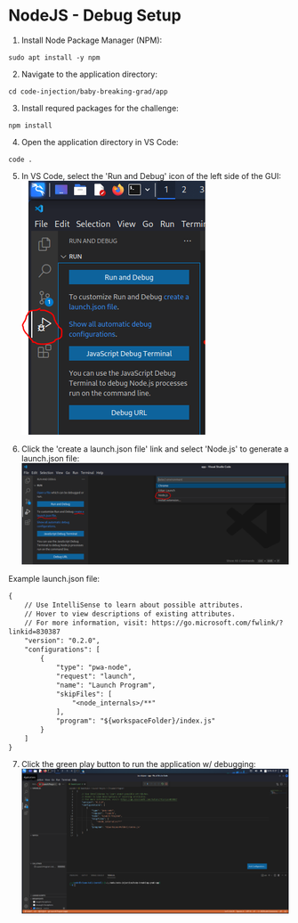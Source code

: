 # NodeJS - Debug Setup

1. Install Node Package Manager (NPM):
```
sudo apt install -y npm
```

2. Navigate to the application directory:
```
cd code-injection/baby-breaking-grad/app
```

3. Install requred packages for the challenge:
```
npm install
```

4. Open the application directory in VS Code:
```
code .
```

5. In VS Code, select the 'Run and Debug' icon of the left side of the GUI:
![Debug step 1](../static/img/node-debug-1.png)

6. Click the 'create a launch.json file' link and select 'Node.js' to generate a launch.json file:
![Debug step 2](../static/img/node-debug-2.png)


Example launch.json file:
```
{
    // Use IntelliSense to learn about possible attributes.
    // Hover to view descriptions of existing attributes.
    // For more information, visit: https://go.microsoft.com/fwlink/?linkid=830387
    "version": "0.2.0",
    "configurations": [
        {
            "type": "pwa-node",
            "request": "launch",
            "name": "Launch Program",
            "skipFiles": [
                "<node_internals>/**"
            ],
            "program": "${workspaceFolder}/index.js"
        }
    ]
}
```

7. Click the green play button to run the application w/ debugging:
![Debug step 3](../static/img/node-debug-3.png)